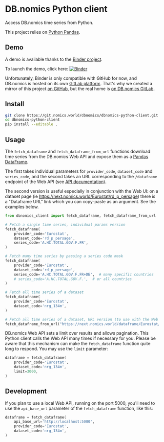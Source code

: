 # DB.nomics Python client

Access DB.nomics time series from Python.

This project relies on [Python Pandas](https://pandas.pydata.org/).

## Demo

A demo is available thanks to the [Binder project](https://mybinder.org/).

To launch the demo, click here:
[![Binder](https://mybinder.org/badge.svg)](https://mybinder.org/v2/gh/cbenz/dbnomics-python-client/master)

Unfortunately, Binder is only compatible with GitHub for now, and DB.nomics is hosted on its own [GitLab platform](https://git.nomics.world/). That's why we created a mirror of this project [on GitHub](https://github.com/cbenz/dbnomics-python-client), but the real home is [on DB.nomics GitLab](https://git.nomics.world/dbnomics/dbnomics-python-client).

## Install

```sh
git clone https://git.nomics.world/dbnomics/dbnomics-python-client.git
cd dbnomics-python-client
pip install --editable .
```

## Usage

The `fetch_dataframe` and `fetch_dataframe_from_url` functions download time series from the DB.nomics Web API and expose them as a [Pandas DataFrame](http://pandas.pydata.org/pandas-docs/stable/generated/pandas.DataFrame.html).

The first takes individual parameters for `provider_code`, `dataset_code` and `series_code`, and the second takes an URL corresponding to the `/dataframe` endpoint of the Web API (see [API documentation](https://api.next.nomics.world/apidocs)).

The second version is useful especially in conjunction with the Web UI: on a dataset page (ie https://next.nomics.world/Eurostat/rd_p_persage) there is a "Dataframe URL" link which you can copy-paste as an argument. See the examples below.

```python
from dbnomics_client import fetch_dataframe, fetch_dataframe_from_url

# Fetch a single time series, individual params version
fetch_dataframe(
    provider_code='Eurostat',
    dataset_code='rd_p_persage',
    series_code='A.HC.TOTAL.GOV.F.FR',
)

# Fetch many time series by passing a series code mask
fetch_dataframe(
    provider_code='Eurostat',
    dataset_code='rd_p_persage',
    series_code='A.HC.TOTAL.GOV.F.FR+DE',  # many specific countries
    # series_code='A.HC.TOTAL.GOV.F.',  # or all countries
)

# Fetch all time series of a dataset
fetch_dataframe(
    provider_code='Eurostat',
    dataset_code='nrg_134m',
)

# Fetch all time series of a dataset, URL version (to use with the Web UI)
fetch_dataframe_from_url("https://next.nomics.world/dataframe/Eurostat/rd_p_persage")
```

DB.nomics Web API sets a limit over results and allows pagination. This Python client calls the Web API many times if necessary for you. Please be aware that this mechanism can make the `fetch_dataframe` function quite long to respond. You may use the `limit` parameter:

```python
dataframe = fetch_dataframe(
    provider_code='Eurostat',
    dataset_code='nrg_134m',
    limit=3000,
)
```

## Development

If you plan to use a local Web API, running on the port 5000, you'll need to use the `api_base_url` parameter of the `fetch_dataframe` function, like this:

```python
dataframe = fetch_dataframe(
    api_base_url='http://localhost:5000',
    provider_code='Eurostat',
    dataset_code='nrg_134m',
)
```